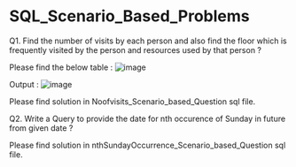 # SQL_Scenario_Based_Problems

Q1. Find the number of visits by each person and also find the floor which is frequently visited by the person and resources used by that person ?

Please find the below table : ![image](https://user-images.githubusercontent.com/72154374/204100801-422e65e1-4269-4865-95fc-b244c2196454.png)

Output : ![image](https://user-images.githubusercontent.com/72154374/204100822-a81a4d20-3929-489a-a432-b2e5a6b9695c.png)

Please find solution in Noofvisits_Scenario_based_Question sql file.

Q2. Write a Query to provide the date for nth occurence of Sunday in future from given date ?

Please find solution in nthSundayOccurrence_Scenario_based_Question sql file.
